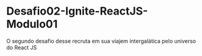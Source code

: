 # Desafio02-Ignite-ReactJS-Modulo01
O segundo desafio desse recruta em sua viajem intergalática pelo universo do React JS
